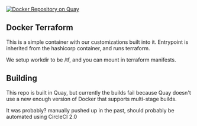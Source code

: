 [![Docker Repository on Quay](https://quay.io/repository/getpantheon/terraform/status "Docker Repository on Quay")](https://quay.io/repository/getpantheon/terraform)

Docker Terraform
----------------

This is a simple container with our customizations built into it.
Entrypoint is inherited from the hashicorp container, and runs terraform.

We setup workdir to be /tf, and you can mount in terraform manifests.

## Building

This repo is built in Quay, but currently the builds fail because Quay doesn't use a new enough version of Docker that supports multi-stage builds.

It was probably? manually pushed up in the past, should probably be automated using CircleCI 2.0
